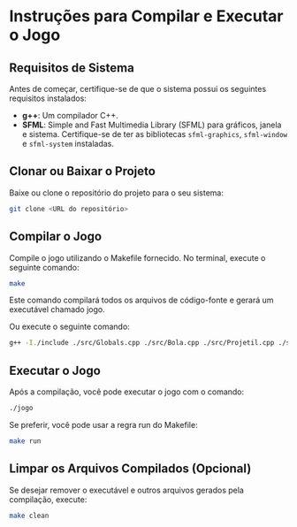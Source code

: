 # Instruções para Compilar e Executar o Jogo

## Requisitos de Sistema

Antes de começar, certifique-se de que o sistema possui os seguintes requisitos instalados:
- **g++**: Um compilador C++.
- **SFML**: Simple and Fast Multimedia Library (SFML) para gráficos, janela e sistema. Certifique-se de ter as bibliotecas `sfml-graphics`, `sfml-window` e `sfml-system` instaladas.

## Clonar ou Baixar o Projeto

Baixe ou clone o repositório do projeto para o seu sistema:

```bash
git clone <URL do repositório>
```

## Compilar o Jogo
Compile o jogo utilizando o Makefile fornecido. No terminal, execute o seguinte comando:

```bash
make
```
Este comando compilará todos os arquivos de código-fonte e gerará um executável chamado jogo.

Ou execute o seguinte comando:

```bash
g++ -I./include ./src/Globals.cpp ./src/Bola.cpp ./src/Projetil.cpp ./src/Loot.cpp ./src/Base.cpp ./src/Shooter.cpp ./src/Player.cpp ./src/Inimigo.cpp ./src/GameText.cpp ./src/Funcoes.cpp ./src/main.cpp -o jogo -lsfml-graphics -lsfml-window -lsfml-system
```

## Executar o Jogo
Após a compilação, você pode executar o jogo com o comando:

```bash
./jogo
```
Se preferir, você pode usar a regra run do Makefile:

```bash
make run
```

## Limpar os Arquivos Compilados (Opcional)
Se desejar remover o executável e outros arquivos gerados pela compilação, execute:

```bash
make clean
```